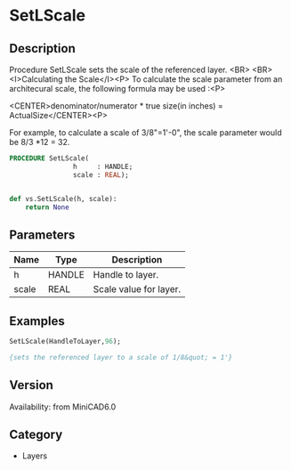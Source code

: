 # SetLScale

## Description
Procedure SetLScale sets the scale of the referenced layer. &lt;BR&gt;
&lt;BR&gt;
&lt;I&gt;Calculating the Scale&lt;/I&gt;&lt;P&gt;
To calculate the scale parameter from an architecural scale, the following formula may be used :&lt;P&gt;

&lt;CENTER&gt;denominator/numerator * true size(in inches) = ActualSize&lt;/CENTER&gt;&lt;P&gt;

For example, to calculate a scale of 3/8&quot;=1'-0&quot;, the scale parameter would be 8/3 *12 = 32.


```pascal
PROCEDURE SetLScale(
				h     : HANDLE;
				scale : REAL);
```

```python

def vs.SetLScale(h, scale):
    return None
```

## Parameters
|Name|Type|Description|
|---|---|---|
|h|HANDLE|Handle to layer.|
|scale|REAL|Scale value for layer.|

## Examples
```pascal
SetLScale(HandleToLayer,96);

{sets the referenced layer to a scale of 1/8&quot; = 1'}
```

## Version
Availability: from MiniCAD6.0
## Category
* Layers

